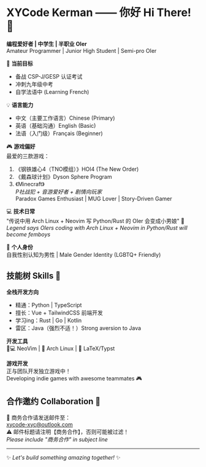 # XYCode Kerman —— 你好 Hi There! 👋

**编程爱好者 | 中学生 | 半职业 OIer**  
Amateur Programmer | Junior High Student | Semi-pro OIer  

🚀 **当前目标**  
- 备战 CSP-J/GESP 认证考试  
- 冲刺九年级中考  
- 自学法语中 (Learning French)  

💡 **语言能力**  
- 中文（主要工作语言）Chinese (Primary)  
- 英语（基础沟通）English (Basic)  
- 法语（入门级）Français (Beginner)  

🎮 **游戏偏好**  
最爱的三款游戏：  
1. 《钢铁雄心4（TNO模组）》HOI4 (The New Order)  
2. 《戴森球计划》Dyson Sphere Program  
3. 《Minecraft》  
*P社战犯 + 音游爱好者 + 剧情向玩家*  
Paradox Games Enthusiast | MUG Lover | Story-Driven Gamer  

💻 **技术日常**  
"传说中用 Arch Linux + Neovim 写 Python/Rust 的 OIer 会变成小男娘" 🤔  
*Legend says OIers coding with Arch Linux + Neovim in Python/Rust will become femboys*

🌈 **个人身份**  
自我性别认知为男性 | Male Gender Identity (LGBTQ+ Friendly)  

## 技能树 Skills 🌱

**全栈开发方向**  
- 精通：Python | TypeScript  
- 擅长：Vue + TailwindCSS 前端开发  
- 学习ing：Rust | Go | Kotlin  
- 雷区：Java（强烈不适！）Strong aversion to Java  

**开发工具**  
🧑💻 NeoVim | 🐧 Arch Linux | 📜 LaTeX/Typst

**游戏开发**  
正与团队开发独立游戏中！  
Developing indie games with awesome teammates 🎮

## 合作邀约 Collaboration 📩

📧 商务合作请发送邮件至：  
xycode-xyc@outlook.com  
⚠️ 邮件标题请注明【商务合作】，否则可能被过滤！  
*Please include "商务合作" in subject line*

---

✨ *Let's build something amazing together!* ✨
